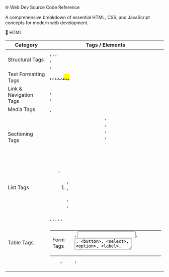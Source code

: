 🌐 Web Dev Source Code Reference

A comprehensive breakdown of essential HTML, CSS, and JavaScript concepts for modern web development.

🧱 HTML

| Category                     | Tags / Elements                                                                 |
|-----------------------------|----------------------------------------------------------------------------------|
| Structural Tags             | <html>, <head>, <body>, <main>, <div>, <span>                      |
| Text Formatting Tags        | <b>, <i>, <u>, <strong>, <em>, <mark>, <small>, <sub>, <sup> |
| Link & Navigation Tags      | <a>, <nav>, <link>                                                        |
| Media Tags                  | <img>, <audio>, <video>, <source>, <track>                           |
| Sectioning Tags             | <header>, <footer>, <section>, <article>, <aside>                    |
| List Tags                   | <ul>, <ol>, <li>, <dl>, <dt>, <dd>                                  |
| Table Tags                  | <table>, <thead>, <tbody>, <tfoot>, <tr>, <th>, <td>, <caption>|
| Form Tags                   | <form>, <input>, <textarea>, <button>, <select>, <option>, <label>, <fieldset>, <legend> |
| Scripting & Programmatic    | <script>, <noscript>, <canvas>                                           |
| Metadata & Miscellaneous    | <meta>, <title>, <base>, <style>                                       |
| Core Semantic Tags          | <main>, <section>, <article>, <nav>, <aside>                         |
| Media & Description Tags    | <figure>, <figcaption>                                                     |
| Interactive | <details>, <summary>, <dialog>                                           |

---

🎨 CSS

| Category               | Properties / Concepts                                                                 |
|------------------------|----------------------------------------------------------------------------------------|
| Box Model              | margin, padding, border, width, height                                      |
| Color & Background     | color, background-color, background-image, gradient                           |
| Text & Font Styling    | font-family, font-size, font-weight, line-height, text-align, text-decoration |
| Positioning & Layout   | position, display, float, clear, z-index, flexbox, grid                 |
| Responsive Design      | media queries, viewport units, %, rem, em                                   |
| Transitions & Animation| transition, animation, @keyframes, transform                                  |
| Visibility & Overflow  | visibility, display, overflow, opacity                                        |
| Advanced Selectors     | :hover, :focus, :nth-child, ::before, ::after, [attribute]                |

---

⚙️ JavaScript

| Category               | Concepts / Methods                                                                     |
|------------------------|-----------------------------------------------------------------------------------------|
| Core Concepts          | let, const, data types, operators, if, switch, for, while                  |
| Functions & Scope      | function, arrow functions =>, closures, scope types                                |
| DOM Manipulation       | querySelector(), getElementById(), innerHTML, classList, createElement()     |
| Events & Listeners     | addEventListener(), onclick, onsubmit, event object, delegation                  |
| Array Methods          | map(), filter(), reduce(), forEach(), find(), includes(), Array.from()   |
| Object Handling        | object literals, destructuring, Object.keys(), Object.values(), Object.entries() |
| Form Handling          | validation, preventDefault(), FormData, dynamic feedback                           |
| Async Programming      | setTimeout(), setInterval(), Promise, async/await, fetch()                   |
| Browser APIs           | localStorage, sessionStorage, Notification, Geolocation                        |
| Error Handling         | try...catch, throw, console.error()                                              |
| Interactive UI         | pop-ups, modals, dynamic updates, JS animations                                        |
| Project Patterns       | modular code, IIFE, event-driven architecture, separation of concerns                  |

---